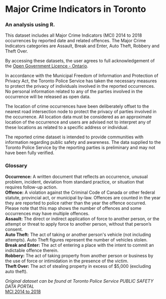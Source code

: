 # Major Crime Indicators in Toronto
### An analysis using R.

This dataset includes all Major Crime Indicators (MCI) 2014 to 2018 occurrences by reported date and related offences.
The Major Crime Indicators categories are Assault, Break and Enter, Auto Theft, Robbery and Theft Over.  

By accessing these datasets, the user agrees to full acknowledgement of the [Open Government Licence - Ontario](https://www.ontario.ca/page/open-government-licence-ontario).  

In accordance with the Municipal Freedom of Information and Protection of Privacy Act, the Toronto Police Service has taken the necessary measures to protect the privacy of individuals involved in the reported occurrences. No personal information related to any of the parties involved in the occurrence will be released as open data.  

The location of crime occurrences have been deliberately offset to the nearest road intersection node to protect the privacy of parties involved in the occurrence. All location data must be considered as an approximate location of the occurrence and users are advised not to interpret any of these locations as related to a specific address or individual.  

The reported crime dataset is intended to provide communities with information regarding public safety and awareness. The data supplied to the Toronto Police Service by the reporting parties is preliminary and may not have been fully verified.

### Glossary
**Occurrence:** A written document that reflects an occurrence, unusual problem, incident, deviation from standard practice, or situation that requires follow-up action.  
**Offence:** A violation against the Criminal Code of Canada or other federal statute, provincial act, or municipal by-law. Offences are counted in the year they are reported to police rather than the year the offence occurred. Please note that this map shows the number of offences and some occurrences may have multiple offences.  
**Assault:** The direct or indirect application of force to another person, or the attempt or threat to apply force to another person, without that person’s consent.  
**Auto Theft:** The act of taking or another person's vehicle (not including attempts). Auto Theft figures represent the number of vehicles stolen.  
**Break and Enter:** The act of entering a place with the intent to commit an indictable offence therein.  
**Robbery:** The act of taking property from another person or business by the use of force or intimidation in the presence of the victim.  
**Theft Over:** The act of stealing property in excess of $5,000 (excluding auto theft).  

*Original dataset can be found at Toronto Police Service PUBLIC SAFETY DATA PORTAL*  
[MCI 2014 to 2018](http://data.torontopolice.on.ca/datasets/mci-2014-to-2018)


